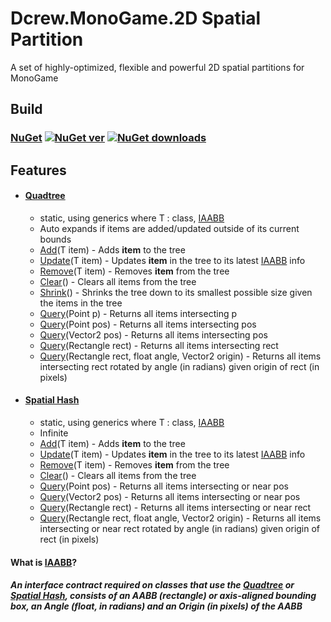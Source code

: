 # Dcrew.MonoGame.2D Spatial Partition
 A set of highly-optimized, flexible and powerful 2D spatial partitions for MonoGame

## Build
### [NuGet](https://www.nuget.org/packages/Dcrew.MonoGame.2D_Spatial_Partition) [![NuGet ver](https://img.shields.io/nuget/v/Dcrew.MonoGame.2D_Spatial_Partition)](https://www.nuget.org/packages/Dcrew.MonoGame.2D_Spatial_Partition) [![NuGet downloads](https://img.shields.io/nuget/dt/Dcrew.MonoGame.2D_Spatial_Partition)](https://www.nuget.org/packages/Dcrew.MonoGame.2D_Spatial_Partition)

## Features
- #### [Quadtree](https://github.com/DeanReynolds/Dcrew.MonoGame.2D-Spatial-Partition/blob/master/src/Quadtree.cs)
  - static, using generics where T : class, [IAABB](https://github.com/DeanReynolds/Dcrew.MonoGame.2D-Spatial-Partition/blob/master/src/IAABB.cs)
  - Auto expands if items are added/updated outside of its current bounds
  - [Add](https://github.com/DeanReynolds/Dcrew.MonoGame.2D-Spatial-Partition/blob/master/src/Quadtree.cs#L369)(T item) - Adds **item** to the tree
  - [Update](https://github.com/DeanReynolds/Dcrew.MonoGame.2D-Spatial-Partition/blob/master/src/Quadtree.cs#L410)(T item) - Updates **item** in the tree to its latest [IAABB](https://github.com/DeanReynolds/Dcrew.MonoGame.2D-Spatial-Partition/blob/master/src/IAABB.cs) info
  - [Remove](https://github.com/DeanReynolds/Dcrew.MonoGame.2D-Spatial-Partition/blob/master/src/Quadtree.cs#L382)(T item) - Removes **item** from the tree
  - [Clear](https://github.com/DeanReynolds/Dcrew.MonoGame.2D-Spatial-Partition/blob/master/src/Quadtree.cs#L402)() - Clears all items from the tree
  - [Shrink](https://github.com/DeanReynolds/Dcrew.MonoGame.2D-Spatial-Partition/blob/master/src/Quadtree.cs#L496)() - Shrinks the tree down to its smallest possible size given the items in the tree
  - [Query](https://github.com/DeanReynolds/Dcrew.MonoGame.2D-Spatial-Partition/blob/master/src/Quadtree.cs#L445)(Point p) - Returns all items intersecting p
  - [Query](https://github.com/DeanReynolds/Dcrew.MonoGame.2D-Spatial-Partition/blob/master/src/Quadtree.cs#L445)(Point pos) - Returns all items intersecting pos
  - [Query](https://github.com/DeanReynolds/Dcrew.MonoGame.2D-Spatial-Partition/blob/master/src/Quadtree.cs#L451)(Vector2 pos) - Returns all items intersecting pos
  - [Query](https://github.com/DeanReynolds/Dcrew.MonoGame.2D-Spatial-Partition/blob/master/src/Quadtree.cs#L457)(Rectangle rect) - Returns all items intersecting rect
  - [Query](https://github.com/DeanReynolds/Dcrew.MonoGame.2D-Spatial-Partition/blob/master/src/Quadtree.cs#L466)(Rectangle rect, float angle, Vector2 origin) - Returns all items intersecting rect rotated by angle (in radians) given origin of rect (in pixels)
- #### [Spatial Hash](https://github.com/DeanReynolds/Dcrew.MonoGame.2D-Spatial-Partition/blob/master/src/SpatialHash.cs)
  - static, using generics where T : class, [IAABB](https://github.com/DeanReynolds/Dcrew.MonoGame.2D-Spatial-Partition/blob/master/src/IAABB.cs)
  - Infinite
  - [Add](https://github.com/DeanReynolds/Dcrew.MonoGame.2D-Spatial-Partition/blob/master/src/SpatialHash.cs#L68)(T item) - Adds **item** to the tree
  - [Update](https://github.com/DeanReynolds/Dcrew.MonoGame.2D-Spatial-Partition/blob/master/src/SpatialHash.cs#L76)(T item) - Updates **item** in the tree to its latest [IAABB](https://github.com/DeanReynolds/Dcrew.MonoGame.2D-Spatial-Partition/blob/master/src/IAABB.cs) info
  - [Remove](https://github.com/DeanReynolds/Dcrew.MonoGame.2D-Spatial-Partition/blob/master/src/SpatialHash.cs#L96)(T item) - Removes **item** from the tree
  - [Clear](https://github.com/DeanReynolds/Dcrew.MonoGame.2D-Spatial-Partition/blob/master/src/SpatialHash.cs#L111)() - Clears all items from the tree
  - [Query](https://github.com/DeanReynolds/Dcrew.MonoGame.2D-Spatial-Partition/blob/master/src/SpatialHash.cs#L122)(Point pos) - Returns all items intersecting or near pos
  - [Query](https://github.com/DeanReynolds/Dcrew.MonoGame.2D-Spatial-Partition/blob/master/src/SpatialHash.cs#L124)(Vector2 pos) - Returns all items intersecting or near pos
  - [Query](https://github.com/DeanReynolds/Dcrew.MonoGame.2D-Spatial-Partition/blob/master/src/SpatialHash.cs#L126)(Rectangle rect) - Returns all items intersecting or near rect
  - [Query](https://github.com/DeanReynolds/Dcrew.MonoGame.2D-Spatial-Partition/blob/master/src/SpatialHash.cs#L156)(Rectangle rect, float angle, Vector2 origin) - Returns all items intersecting or near rect rotated by angle (in radians) given origin of rect (in pixels)


#### What is [IAABB](https://github.com/DeanReynolds/Dcrew.MonoGame.2D-Spatial-Partition/blob/master/src/IAABB.cs)?
##### An interface contract required on classes that use the [Quadtree](https://github.com/DeanReynolds/Dcrew.MonoGame.2D-Spatial-Partition/blob/master/src/Quadtree.cs) or [Spatial Hash](https://github.com/DeanReynolds/Dcrew.MonoGame.2D-Spatial-Partition/blob/master/src/SpatialHash.cs), consists of an AABB (rectangle) or axis-aligned bounding box, an Angle (float, in radians) and an Origin (in pixels) of the AABB

